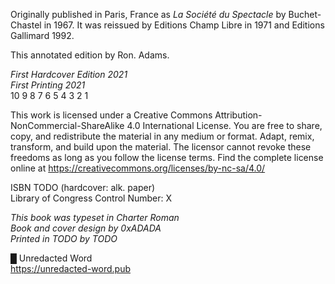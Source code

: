 Originally published in Paris, France as _La Société du Spectacle_ by
Buchet-Chastel in 1967. It was reissued by Editions Champ Libre in 1971 and
Editions Gallimard 1992.

This annotated edition by Ron. Adams.

_First Hardcover Edition 2021_<br /> _First Printing 2021_<br /> 10 9 8 7 6 5 4
3 2 1

This work is licensed under a Creative Commons
Attribution-NonCommercial-ShareAlike 4.0 International License. You are free to
share, copy, and redistribute the material in any medium or format. Adapt,
remix, transform, and build upon the material. The licensor cannot revoke these
freedoms as long as you follow the license terms. Find the complete license
online at https://creativecommons.org/licenses/by-nc-sa/4.0/

ISBN TODO (hardcover: alk. paper)<br /> Library of Congress Control Number: X

_This book was typeset in Charter Roman_<br />
_Book and cover design by 0xADADA_<br />
_Printed in TODO by TODO_

█ Unredacted Word<br /> https://unredacted-word.pub
